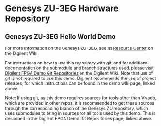 # Genesys ZU-3EG Hardware Repository

## Genesys ZU-3EG Hello World Demo

For more information on the Genesys ZU-3EG, see its [Resource Center](https://reference.digilentinc.com/programmable-logic/genesys-zu/start) on the Digilent Wiki.

For instructions on how to use this repository with git, and for additional documentation on the submodule and branch structures used, please visit [Digilent FPGA Demo Git Repositories](https://reference.digilentinc.com/reference/programmable-logic/documents/git) on the Digilent Wiki. Note that use of git is not required to use this demo. Digilent recommends the use of project releases, for which instructions can be found in the demo wiki page, linked above.

Note: If using git, as this demo requires sources for tools other than Vivado, which are provided in other repos, it is recommended to get these sources through the corresponding branch of the  Genesys ZU repository, which uses submodules to bring in sources for all tools used by this demo. This is described in the Digilent FPGA Demo Git Repositories page, linked above.
